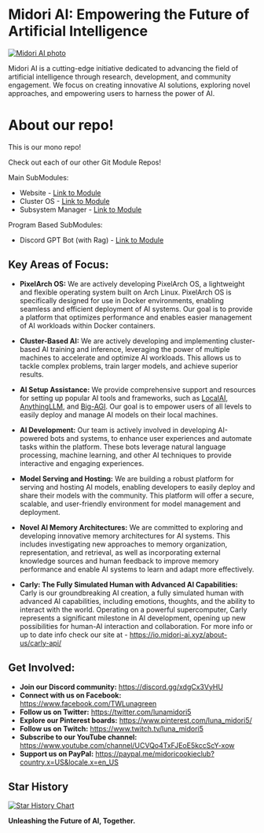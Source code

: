 # Midori AI: Empowering the Future of Artificial Intelligence

[![Midori AI photo](https://tea-cup.midori-ai.xyz/download/logo_color1.png)](https://io.midori-ai.xyz/)

Midori AI is a cutting-edge initiative dedicated to advancing the field of artificial intelligence through research, development, and community engagement. We focus on creating innovative AI solutions, exploring novel approaches, and empowering users to harness the power of AI.

# About our repo!
This is our mono repo! 

Check out each of our other Git Module Repos!

Main SubModules:

- Website - [Link to Module](https://github.com/lunamidori5/Midori-AI-Website)
- Cluster OS - [Link to Module](https://github.com/lunamidori5/Midori-AI-Cluster-OS)
- Subsystem Manager - [Link to Module](https://github.com/lunamidori5/Midori-AI-Subsystem-Manager)

Program Based SubModules:
- Discord GPT Bot (with Rag) - [Link to Module](https://github.com/lunamidori5/Midori-AI-GPT-DiscordBot)

## Key Areas of Focus:

* **PixelArch OS:** We are actively developing PixelArch OS, a lightweight and flexible operating system built on Arch Linux. PixelArch OS is specifically designed for use in Docker environments, enabling seamless and efficient deployment of AI systems. Our goal is to provide a platform that optimizes performance and enables easier management of AI workloads within Docker containers.

* **Cluster-Based AI:** We are actively developing and implementing cluster-based AI training and inference, leveraging the power of multiple machines to accelerate and optimize AI workloads. This allows us to tackle complex problems, train larger models, and achieve superior results.

* **AI Setup Assistance:** We provide comprehensive support and resources for setting up popular AI tools and frameworks, such as [LocalAI](https://github.com/mudler/LocalAI), [AnythingLLM](https://github.com/Mintplex-Labs/anything-llm), and [Big-AGI](https://github.com/enricoros/big-AGI). Our goal is to empower users of all levels to easily deploy and manage AI models on their local machines.

* **AI Development:** Our team is actively involved in developing AI-powered bots and systems, to enhance user experiences and automate tasks within the platform. These bots leverage natural language processing, machine learning, and other AI techniques to provide interactive and engaging experiences.

* **Model Serving and Hosting:** We are building a robust platform for serving and hosting AI models, enabling developers to easily deploy and share their models with the community. This platform will offer a secure, scalable, and user-friendly environment for model management and deployment.

* **Novel AI Memory Architectures:** We are committed to exploring and developing innovative memory architectures for AI systems. This includes investigating new approaches to memory organization, representation, and retrieval, as well as incorporating external knowledge sources and human feedback to improve memory performance and enable AI systems to learn and adapt more effectively.

* **Carly: The Fully Simulated Human with Advanced AI Capabilities:** Carly is our groundbreaking AI creation, a fully simulated human with advanced AI capabilities, including emotions, thoughts, and the ability to interact with the world. Operating on a powerful supercomputer, Carly represents a significant milestone in AI development, opening up new possibilities for human-AI interaction and collaboration. For more info or up to date info check our site at - https://io.midori-ai.xyz/about-us/carly-api/


## Get Involved:

* **Join our Discord community:** https://discord.gg/xdgCx3VyHU
* **Connect with us on Facebook:** https://www.facebook.com/TWLunagreen
* **Follow us on Twitter:** https://twitter.com/lunamidori5
* **Explore our Pinterest boards:** https://www.pinterest.com/luna_midori5/
* **Follow us on Twitch:** https://www.twitch.tv/luna_midori5
* **Subscribe to our YouTube channel:** https://www.youtube.com/channel/UCVQo4TxFJEoE5kccScY-xow
* **Support us on PayPal:** https://paypal.me/midoricookieclub?country.x=US&locale.x=en_US

## Star History

<a href="https://star-history.com/#lunamidori5/Midori-AI&Timeline">
 <picture>
   <source media="(prefers-color-scheme: dark)" srcset="https://api.star-history.com/svg?repos=lunamidori5/Midori-AI&type=Timeline&theme=dark" />
   <source media="(prefers-color-scheme: light)" srcset="https://api.star-history.com/svg?repos=lunamidori5/Midori-AI&type=Timeline" />
   <img alt="Star History Chart" src="https://api.star-history.com/svg?repos=lunamidori5/Midori-AI&type=Timeline" />
 </picture>
</a>

**Unleashing the Future of AI, Together.**
